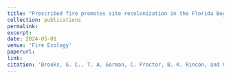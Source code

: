 ```yaml
---
title: "Prescribed fire promotes site recolonization in the Florida Bog Frog, <i>Rana okaloosae</i>"
collection: publications
permalink: 
excerpt:
date: 2024-05-01
venue: 'Fire Ecology'
paperurl:
link:
citation: 'Brooks, G. C., T. A. Gorman, C. Proctor, B. K. Rincon, and C.A. Haas. Prescribed fire promotes site recolonization in the Florida Bog Frog, <i>Rana okaloosae</i>. <i>in review</i>'
---
```

